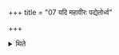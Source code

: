 +++
title = "07 यदि महावीरः पद्येतोर्ध्व"

+++

<details><summary>थिते</summary>

यदि महावीरः पद्येतोर्ध्व ऊ षु ण ऊतय इति द्वाभ्यामेनमुच्छ्रयीत ७
</details>
